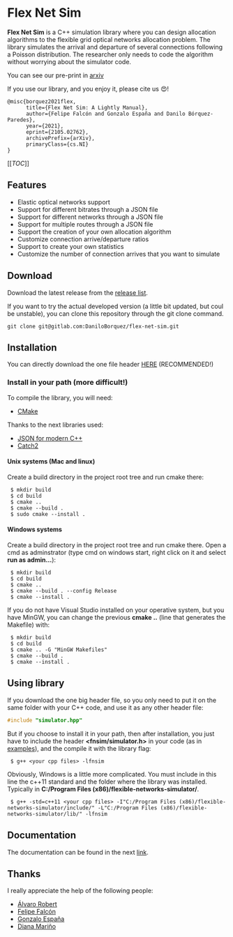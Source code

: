 # Flex Net Sim

**Flex Net Sim** is a C++ simulation library where you can design allocation algorithms to the flexible grid optical networks allocation problem. The library simulates the arrival and departure of several connections following a Poisson distribution. The researcher only needs to code the algorithm without worrying about the simulator code.

You can see our pre-print in [arxiv](https://arxiv.org/abs/2105.02762)

If you use our library, and you enjoy it, please cite us :heart_eyes:!
```
@misc{borquez2021flex,
      title={Flex Net Sim: A Lightly Manual}, 
      author={Felipe Falcón and Gonzalo España and Danilo Bórquez-Paredes},
      year={2021},
      eprint={2105.02762},
      archivePrefix={arXiv},
      primaryClass={cs.NI}
}
```

[[_TOC_]]

## Features

- Elastic optical networks support
- Support for different bitrates through a JSON file
- Support for different networks through a JSON file
- Support for multiple routes through a JSON file
- Support the creation of your own allocation algorithm
- Customize connection arrive/departure ratios
- Support to create your own statistics
- Customize the number of connection arrives that you want to simulate

## Download

Download the latest release from the [release list](https://gitlab.com/DaniloBorquez/flex-net-sim/-/releases). 

If you want to try the actual developed version (a little bit updated, but coul be unstable), you can clone this repository through the git clone command.

```
git clone git@gitlab.com:DaniloBorquez/flex-net-sim.git
```

## Installation
You can directly download the one file header <a href="https://daniloborquez.gitlab.io/flex-net-sim/simulator.hpp" download>HERE</a> (RECOMMENDED!)

### Install in your path (more difficult!)

To compile the library, you will need:
- [CMake](https://cmake.org)

Thanks to the next libraries used:
- [JSON for modern C++](https://github.com/nlohmann/json)
- [Catch2](https://github.com/catchorg/Catch2)

#### Unix systems (Mac and linux)

Create a build directory in the project root tree and run cmake there:
```
 $ mkdir build
 $ cd build
 $ cmake ..
 $ cmake --build .
 $ sudo cmake --install .
```

#### Windows systems 

Create a build directory in the project root tree and run cmake there. Open a cmd as adminstrator (type cmd on windows start, right click on it and select **run as admin...**):
```
 $ mkdir build
 $ cd build
 $ cmake .. 
 $ cmake --build . --config Release
 $ cmake --install .
```

If you do not have Visual Studio installed on your operative system, but you have MinGW, you can change the previous **cmake ..** (line that generates the Makefile) with:
```
 $ mkdir build
 $ cd build
 $ cmake .. -G "MinGW Makefiles"
 $ cmake --build .
 $ cmake --install .
```

## Using  library

If you download the one big header file, so you only need to put it on the same folder with your C++ code, and use it as any other header file:

```c++
#include "simulator.hpp"
```

But if you choose to install it in your path, then after installation, you just have to include the header **<fnsim/simulator.h>** in your code (as in [examples](https://gitlab.com/DaniloBorquez/flex-net-sim/-/tree/master/examples)), and the compile it with the library flag:
```
 $ g++ <your cpp files> -lfnsim
```
Obviously, Windows is a little more complicated. You must include in this line the c++11 standard and the folder where the library was installed. Typically in **C:/Program Files (x86)/flexible-networks-simulator/**.

```
 $ g++ -std=c++11 <your cpp files> -I"C:/Program Files (x86)/flexible-networks-simulator/include/" -L"C:/Program Files (x86)/flexible-networks-simulator/lib/" -lfnsim
```

## Documentation

The documentation can be found in the next [link](http://daniloborquez.gitlab.io/flex-net-sim).

## Thanks

I really appreciate the help of the following people:
- [Álvaro Robert](https://gitlab.com/robstrings97)
- [Felipe Falcón](https://gitlab.com/ffalcon)
- [Gonzalo España](https://gitlab.com/GonzaloEspana)
- [Diana Mariño](https://gitlab.com/DianaMarino)